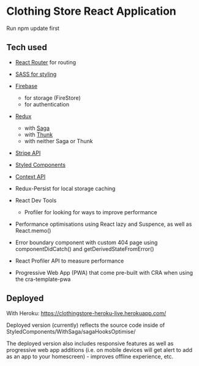 # Clothing Store React Application
Run npm update first

## Tech used

- [React Router](https://v5.reactrouter.com/web/guides/quick-start) for routing 

- [SASS for styling](https://www.npmjs.com/package/sass) 

- [Firebase](https://www.npmjs.com/package/firebase)
    - for storage (FireStore)
    - for authentication

- [Redux](https://www.npmjs.com/package/redux)
    - with [Saga](https://redux-saga.js.org/)
    - with [Thunk](https://github.com/reduxjs/redux-thunk)
    - with neither Saga or Thunk

- [Stripe API](https://stripe.com/docs/stripe-js/react)

- [Styled Components](https://styled-components.com/) 

- [Context API](https://reactjs.org/docs/context.html)

- Redux-Persist for local storage caching

- React Dev Tools 
    - Profiler for looking for ways to improve performance

- Performance optimisations using React lazy and Suspence, as well as React.memo()

- Error boundary component with custom 404 page using componentDidCatch() and getDerivedStateFromError()

- React Profiler API to measure performance

- Progressive Web App (PWA) that come pre-built with CRA when using the cra-template-pwa

## Deployed

With Heroku: https://clothingstore-heroku-live.herokuapp.com/ 

Deployed version (currently) reflects the source code inside of StyledComponents/WithSaga/sagaHooksOptimise/

The deployed version also includes responsive features as well as progressive web app additions (i.e. on mobile devices will get alert to add as an app to your homescreen) - improves offline experience, etc.